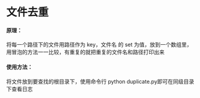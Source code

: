 # 文件去重

#### 原理：
将每一个路径下的文件用路径作为 key，文件名 的 set 为值，放到一个数组里，用冒泡的方法一一比较，有重复的就把重复的文件名和路径打印出来

#### 使用方法：
将文件放到要查找的根目录下，使用命令行 python duplicate.py即可在同级目录下查看日志


